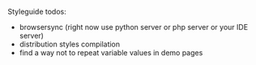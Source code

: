 Styleguide todos:

- browsersync (right now use python server or php server or your IDE server)
- distribution styles compilation
- find a way not to repeat variable values in demo pages